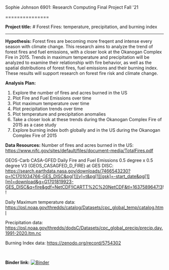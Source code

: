 Sophie Johnson
6901: Research Computing
Final Project Fall '21

===============

**Project title:** # Forest Fires: temperature, precipitation, and burning index

---------------

**Hypothesis:** Forest fires are becoming more freqent and intense every season with climate change. This research aims to analyze the trend of forest fires and fuel emissions, with a closer look at the Okanogan Complex Fire in 2015. Trends in maximum temperature and precipitation will be analyzed to examine their relationship with fire behavior, as well as the spatial distributions of forest fires, fuel emissions and their burning index. These results will support research on forest fire risk and climate change. <br>

**Analysis Plan:**
1. Explore the number of fires and acres burned in the US 
2. Plot Fire and Fuel Emissions over time
3. Plot maximum temperature over time
4. Plot precipitation trends over time
5. Plot temperature and precipitation anomalies
6. Take a closer look at these trends during the Okanogan Complex Fire of 2015 as a case study
7. Explore burning index both globally and in the US during the Okanogan Complex Fire of 2015 <br>

**Data Resources:**
Number of fires and acres burned in the US: https://www.nifc.gov/sites/default/files/document-media/TotalFires.pdf

GEOS-Carb CASA-GFED Daily Fire and Fuel Emissions 0.5 degree x 0.5 degree V3 (GEOS_CASAGFED_D_FIRE) at GES DISC:
https://search.earthdata.nasa.gov/downloads/7466543230?p=!C1701034766-GES_DISC&pg[1][v]=t&pg[1][gsk]=-start_date&pg[1][m]=download&g=G1701819923-GES_DISC&q=fire&gdf=NetCDF!ICARTT%2C%20NetCDF&tl=1637589647!3!! <br>

Daily Maximum temperature data: https://psl.noaa.gov/thredds/catalog/Datasets/cpc_global_temp/catalog.html 

Precipitation data: https://psl.noaa.gov/thredds/dodsC/Datasets/cpc_global_precip/precip.day.1991-2020.ltm.nc

Burning Index data: https://zenodo.org/record/5754302

<br>

**Binder link:** [![Binder](https://mybinder.org/badge.svg)](https://mybinder.org/v2/gh/pangeo-data/pangeo-docker-images/2021.09.30?urlpath=git-pull%3Frepo%3Dhttps%253A%252F%252Fgithub.com%252FSophKJ%252Frces-final-fall21%26urlpath%3Dtree%252Frces-final-fall21%252FFireFuelEmissions.ipynb%26branch%3Dmain)